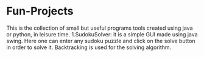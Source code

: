 # Fun-Projects

This is the collection of small but useful programs tools created using java or python, in leisure time.
1.SudokuSolver: it is a simple GUI made using java swing. Here one can enter any sudoku puzzle and click on the solve button in order to solve it. Backtracking is used for the solving algorithm.

